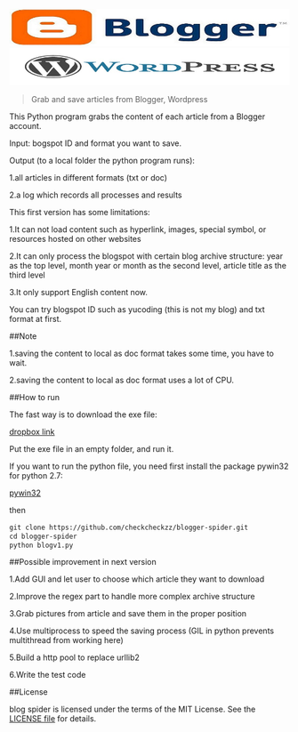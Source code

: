 [![logo](imgs/bloggerlogo.jpg)](https://github.com/checkcheckzz/blogger-spider)  
[![logo](imgs/wordpresslogo.jpg)](https://github.com/checkcheckzz/blogger-spider)

> Grab and save articles from Blogger, Wordpress


This Python program grabs the content of each article from a Blogger account.

Input: bogspot ID and format you want to save.

Output (to a local folder the python program runs):

1.all articles in different formats (txt or doc)

2.a log which records all processes and results

This first version has some limitations:
 
1.It can not load content such as hyperlink, images, special symbol, or resources hosted on other websites

2.It can only process the blogspot with certain blog archive structure: year as the top level, month year or month as the second level, article title as the third level

3.It only support English content now.

You can try blogspot ID such as yucoding (this is not my blog) and txt format at first.

##Note

1.saving the content to local as doc format takes some time, you have to wait.

2.saving the content to local as doc format uses a lot of CPU.


##How to run

The fast way is to download the exe file:

[dropbox link](<https://www.dropbox.com/sh/lfhgu02asw1ebqp/f6zJuZDTJJ>)

Put the exe file in an empty folder, and run it.  

If you want to run the python file, you need first install the package pywin32 for python 2.7:


[pywin32](<http://sourceforge.net/projects/pywin32/files/pywin32/Build%20218/>)

then

    git clone https://github.com/checkcheckzz/blogger-spider.git
    cd blogger-spider
    python blogv1.py
    
##Possible improvement in next version

1.Add GUI and let user to choose which article they want to download 

2.Improve the regex part to handle more complex archive structure 

3.Grab pictures from article and save them in the proper position

4.Use multiprocess to speed the saving process (GIL in python prevents multithread from working here)

5.Build a http pool to replace urllib2 

6.Write the test code


##License

blog spider is licensed under the terms of the MIT License. See the [LICENSE file](https://github.com/checkcheckzz/blogger-spider/blob/master/LICENSE) for details.




    

